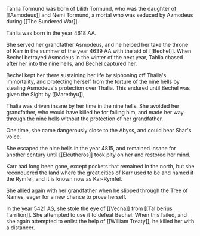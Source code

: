 Tahlia Tormund was born of Lilith Tormund, who was the daughter of [[Asmodeus]] and Nemi Tormund, a mortal who was seduced by Azmodeus during [[The Sundered War]].

Tahlia was born in the year 4618 AA. 

She served her grandfather Asmodeus, and he helped her take the throne of Karr in the summer of the year 4639 AA with the aid of [[Bechel]]. When Bechel betrayed Asmodeus in the winter of the next year, Tahlia chased after her into the nine hells, and Bechel captured her. 

Bechel kept her there sustaining her life by siphoning off Thalia's immortality, and protecting herself from the torture of the nine hells by stealing Asmodeus's protection over Thalia. This endured until Bechel was given the Sight by [[Marethyu]], 

Thalia was driven insane by her time in the nine hells. She avoided her grandfather, who would have killed he for failing him, and made her way through the nine hells without the protection of her grandfather. 

One time, she came dangerously close to the Abyss, and could hear Shar's voice.

She escaped the nine hells in the year 4815, and remained insane for another century until [[Eleutheros]] took pity on her and restored her mind.

Karr had long been gone, except pockets that remained in the north, but she reconquered the land where the great cities of Karr used to be and named it the Rymfel, and it is known now as Kar-Rymfel.

She allied again with her grandfather when he slipped through the Tree of Names, eager for a new chance to prove herself.

In the year 5421 AS, she stole the eye of [[Vecna]] from [[Tal'berius Tarrilion]]. She attempted to use it to defeat Bechel. When this failed, and she again attempted to enlist the help of [[William Treaty]], he killed her with a distancer.